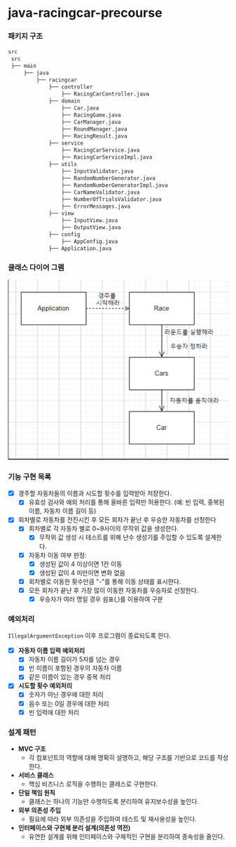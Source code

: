 # java-racingcar-precourse
### 패키지 구조
```
src
 src
 ├── main
     ├── java
         ├── racingcar
             ├── controller
                 ├── RacingCarController.java
             ├── domain
                 ├── Car.java
                 ├── RacingGame.java
                 ├── CarManager.java
                 ├── RoundManager.java
                 ├── RacingResult.java
             ├── service
                 ├── RacingCarService.java
                 ├── RacingCarServiceImpl.java
             ├── utils
                 ├── InputValidator.java
                 ├── RandomNumberGenerator.java
                 ├── RandomNumberGeneratorImpl.java
                 ├── CarNameValidator.java
                 ├── NumberOfTrialsValidator.java
                 ├── ErrorMessages.java
             ├── view
                 ├── InputView.java
                 ├── OutputView.java
             ├── config
                 ├── AppConfig.java
             ├── Application.java

```
### 클래스 다이어 그램
![img.png](img.png)
### 기능 구현 목록

- [x]  경주할 자동차들의 이름과 시도할 횟수를 입력받아 저장한다.
    - [x]  유효성 검사와 예외 처리를 통해 올바른 입력만 허용한다. (예: 빈 입력, 중복된 이름, 자동차 이름 길이 등)
- [x]  회차별로 자동차를 전진시킨 후 모든 회차가 끝난 후 우승한 자동차를 선정한다
    - [x]  회차별로 각 자동차 별로 0~9사이의 무작위 값을 생성한다.
        - [x]  무작위 값 생성 시 테스트를 위해 난수 생성기를 주입할 수 있도록 설계한다.
    - [x]  자동차 이동 여부 판정:
        - [x]  생성된 값이 4 이상이면 1칸 이동
        - [x]  생성된 값이 4 미만이면 변화 없음
    - [x]  회차별로 이동한 횟수만큼 "-"를 통해 이동 상태를 표시한다.
    - [x]  모든 회차가 끝난 후 가장 많이 이동한 자동차를 우승자로 선정한다.
        - [x]  우승자가 여러 명일 경우 쉼표(,)를 이용하여 구분

### 예외처리

`IllegalArgumentException` 이후 프로그램이 종료되도록 한다.

- [x]  **자동차 이름 입력 예외처리**
    - [x]  자동차 이름 길이가 5자를 넘는 경우 
    - [x]  빈 이름이 포함된 경우의 자동차 이름
    - [x]  같은 이름이 있는 경우 중복 처리
- [x]  **시도할 횟수 예외처리**
    - [x]  숫자가 아닌 경우에 대한 처리
    - [x]  음수 또는 0일 경우에 대한 처리
    - [x] 빈 입력에 대한 처리 

### 설계 패턴

- **MVC 구조**
    - 각 컴포넌트의 역할에 대해 명확히 설명하고, 해당 구조를 기반으로 코드를 작성한다.
- **서비스 클래스**
    - 핵심 비즈니스 로직을 수행하는 클래스로 구현한다.
- **단일 책임 원칙**
    - 클래스는 하나의 기능만 수행하도록 분리하여 유지보수성을 높인다.
- **외부 의존성 주입**
    - 필요에 따라 외부 의존성을 주입하여 테스트 및 재사용성을 높인다.
- **인터페이스와 구현체 분리 설계(의존성 역전)**
    - 유연한 설계를 위해 인터페이스와 구체적인 구현을 분리하여 종속성을 줄인다.